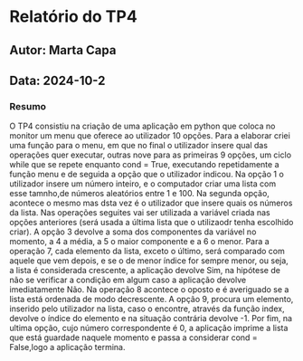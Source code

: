 # Relatório do TP4
## Autor: Marta Capa
## Data: 2024-10-2

### Resumo
O TP4 consistiu na criação de uma aplicação em python que coloca no monitor um menu que oferece ao utilizador 10 opções. Para a elaborar criei uma função para o menu, em que no final o utilizador insere qual das operações quer executar, outras nove para as primeiras 9 opções, um ciclo while que se repete enquanto cond = True, executando repetidamente a função menu e de seguida a opção que o utilizador indicou.
Na opção 1 o utilizador insere um número inteiro, e o computador criar uma lista com esse tamnho,de números aleatórios entre 1 e 100. Na segunda opção, acontece o mesmo mas dsta vez é o utilizador que insere quais os números da lista. 
Nas operações seguites vai ser utilizada a variável criada nas opções anteriores (será usada a última lista que o utilizaodr tenha escolhido criar).
A opção 3 devolve a soma dos componentes da variável no momento, a 4 a média, a 5 o maior componente e a 6 o menor. Para a operação 7, cada elemento da lista, exceto o último, será comparado com aquele que vem depois, e se o de menor índice for sempre menor, ou seja, a lista é considerada crescente, a aplicação devolve Sim, na hipótese de não se verificar a condição em algum caso a aplicação devolve imediatamente Não. Na operação 8 acontece o oposto e é averiguado se a lista está ordenada de modo decrescente. A opção 9, procura um elemento, inserido pelo utilizador na lista, caso o encontre, através da função index, devolve o índice do elemento e na situação contrária devolve -1.
Por fim, na ultima opção, cujo número correspondente é 0, a aplicação imprime a lista que está guardade naquele momento e passa a considerar cond = False,logo a aplicação termina.